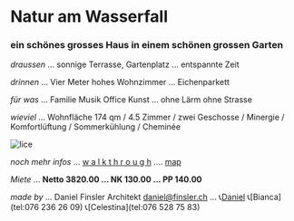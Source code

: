 # **Natur am Wasserfall**

### ein schönes grosses Haus in einem schönen grossen Garten

*draussen* ... sonnige Terrasse, Gartenplatz ... entspannte Zeit

*drinnen* ... Vier Meter hohes Wohnzimmer ... Eichenparkett

*für was* ... Familie Musik Office Kunst ... ohne Lärm ohne Strasse

*wieviel* ... Wohnfläche 174 qm  / 4.5 Zimmer  / zwei Geschosse  / Minergie / Komfortlüftung / Sommerkühlung / Cheminée

![lice](.attachments.5692/lice.gif)

*noch mehr infos* ...  [w a l k t h r o u g h](https://my.matterport.com/show/?m=CShoARNzPcW)    ....    [map](https://www.openstreetmap.org/#map=19/47.512871/8.640164)

*Miete* ... **Netto 3820.00  ...  NK 130.00  ...  PP 140.00**

*made by* ... Daniel Finsler Architekt [daniel@finsler.ch](https://finsler.ch) ...  📞[Daniel](tel:0447711686)  📞[Bianca](tel:076 236 26 09)  📞[Celestina](tel:076 528 75 83)
